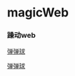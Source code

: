 # magicWeb
### 躁动web 
[弹弹球](https://theluckdark.github.io/magicWeb/01.%e5%bc%b9%e5%bc%b9%e7%90%83/final-canvas.html)

[弹弹球](https://theluckdark.github.io/magicWeb/01.%e5%bc%b9%e5%bc%b9%e7%90%83/final-canvas.html)
